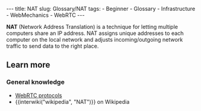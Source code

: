 --- title: NAT slug: Glossary/NAT tags: - Beginner - Glossary - Infrastructure - WebMechanics - WebRTC ---

**NAT** (Network Address Translation) is a technique for letting multiple computers share an IP address. NAT assigns unique addresses to each computer on the local network and adjusts incoming/outgoing network traffic to send data to the right place.

Learn more
----------

### General knowledge

-   [WebRTC protocols](/en-US/docs/Web/API/WebRTC_API/Protocols)
-   {{interwiki("wikipedia", "NAT")}} on Wikipedia
